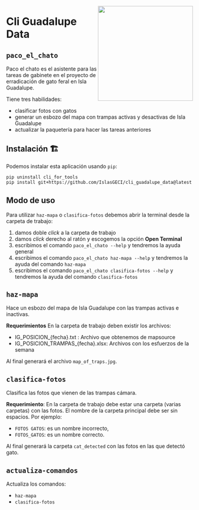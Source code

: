 <a href="https://www.islas.org.mx/"><img src="https://www.islas.org.mx/img/logo.svg" align="right" width="256" /></a>
# Cli Guadalupe Data

## `paco_el_chato`
Paco el chato es el asistente para las tareas de gabinete en el proyecto de erradicación de gato
feral en Isla Guadalupe.

Tiene tres habilidades:
- clasificar fotos con gatos
- generar un esbozo del mapa con trampas activas y desactivas de Isla Guadalupe
- actualizar la paquetería para hacer las tareas anteriores

## Instalación 🏗️
Podemos instalar esta aplicación usando `pip`:
```shell
pip uninstall cli_for_tools
pip install git+https://github.com/IslasGECI/cli_guadalupe_data@latest
```

## Modo de uso
Para utilizar `haz-mapa` o `clasifica-fotos` debemos abrir la terminal desde la carpeta de trabajo:
1. damos doble _click_ a la carpeta de trabajo
1. damos _click_ derecho al ratón y escogemos la opción **Open Terminal**
1. escribimos el comando `paco_el_chato --help` y tendremos la ayuda general
1. escribimos el comando `paco_el_chato haz-mapa --help` y tendremos la ayuda del comando `haz-mapa`
1. escribimos el comando `paco_el_chato clasifica-fotos --help` y tendremos la ayuda del comando `clasifica-fotos`

## `haz-mapa`
Hace un esbozo del mapa de Isla Guadalupe con las trampas activas e inactivas.

**Requerimientos** 
En la carpeta de trabajo deben existir los archivos:
- IG_POSICION_{fecha}.txt         : Archivo que obtenemos de mapsource
- IG_POSICION_TRAMPAS_{fecha}.xlsx: Archivos con los esfuerzos de la semana

Al final generará el archivo `map_of_traps.jpg`.

## `clasifica-fotos`
Clasifica las fotos que vienen de las trampas cámara.

**Requerimiento**: En la carpeta de trabajo debe estar una carpeta (varias carpetas) con las fotos.
El nombre de la carpeta principal debe ser sin espacios. Por ejemplo:
- `FOTOS GATOS`: es un nombre incorrecto,
- `FOTOS_GATOS`: es un nombre correcto.

Al final generará la carpeta `cat_detected` con las fotos en las que detectó gato.

## `actualiza-comandos`
Actualiza los comandos:
- `haz-mapa`
- `clasifica-fotos`
